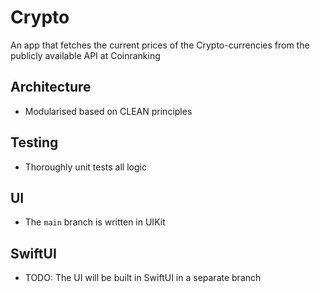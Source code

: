 # Crypto
An app that fetches the current prices of the Crypto-currencies from the publicly available API at Coinranking

## Architecture
- Modularised based on CLEAN principles

## Testing
- Thoroughly unit tests all logic

## UI
- The `main` branch is written in UIKit

## SwiftUI
- TODO: The UI will be built in SwiftUI in a separate branch